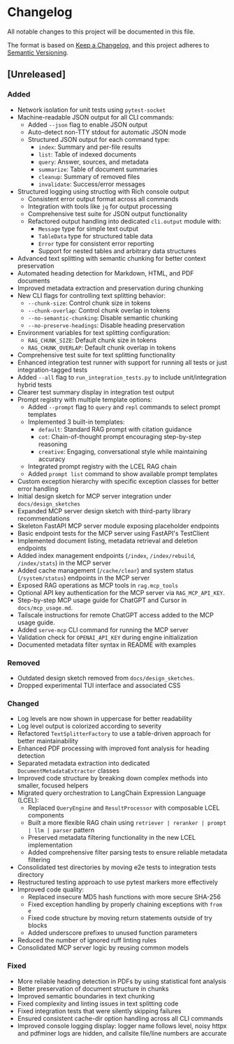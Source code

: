 # Changelog

All notable changes to this project will be documented in this file.

The format is based on [Keep a Changelog](https://keepachangelog.com/en/1.0.0/),
and this project adheres to [Semantic Versioning](https://semver.org/spec/v2.0.0.html).

## [Unreleased]

### Added
- Network isolation for unit tests using `pytest-socket`
- Machine-readable JSON output for all CLI commands:
  - Added `--json` flag to enable JSON output
  - Auto-detect non-TTY stdout for automatic JSON mode
  - Structured JSON output for each command type:
    - `index`: Summary and per-file results
    - `list`: Table of indexed documents
    - `query`: Answer, sources, and metadata
    - `summarize`: Table of document summaries
    - `cleanup`: Summary of removed files
    - `invalidate`: Success/error messages
- Structured logging using structlog with Rich console output
  - Consistent error output format across all commands
  - Integration with tools like `jq` for output processing
  - Comprehensive test suite for JSON output functionality
  - Refactored output handling into dedicated `cli.output` module with:
    - `Message` type for simple text output
    - `TableData` type for structured table data
    - `Error` type for consistent error reporting
    - Support for nested tables and arbitrary data structures
- Advanced text splitting with semantic chunking for better context preservation
- Automated heading detection for Markdown, HTML, and PDF documents
- Improved metadata extraction and preservation during chunking
- New CLI flags for controlling text splitting behavior:
  - `--chunk-size`: Control chunk size in tokens
  - `--chunk-overlap`: Control chunk overlap in tokens
  - `--no-semantic-chunking`: Disable semantic chunking
  - `--no-preserve-headings`: Disable heading preservation
- Environment variables for text splitting configuration:
  - `RAG_CHUNK_SIZE`: Default chunk size in tokens
  - `RAG_CHUNK_OVERLAP`: Default chunk overlap in tokens
- Comprehensive test suite for text splitting functionality
- Enhanced integration test runner with support for running all tests or just integration-tagged tests
- Added `--all` flag to `run_integration_tests.py` to include unit/integration hybrid tests
- Clearer test summary display in integration test output
- Prompt registry with multiple template options:
  - Added `--prompt` flag to `query` and `repl` commands to select prompt templates
  - Implemented 3 built-in templates:
    - `default`: Standard RAG prompt with citation guidance
    - `cot`: Chain-of-thought prompt encouraging step-by-step reasoning
    - `creative`: Engaging, conversational style while maintaining accuracy
  - Integrated prompt registry with the LCEL RAG chain
  - Added `prompt list` command to show available prompt templates
- Custom exception hierarchy with specific exception classes for better error handling
- Initial design sketch for MCP server integration under `docs/design_sketches`
- Expanded MCP server design sketch with third-party library recommendations
- Skeleton FastAPI MCP server module exposing placeholder endpoints
- Basic endpoint tests for the MCP server using FastAPI's TestClient
- Implemented document listing, metadata retrieval and deletion endpoints
- Added index management endpoints (`/index`, `/index/rebuild`, `/index/stats`) in the MCP server
- Added cache management (`/cache/clear`) and system status (`/system/status`) endpoints in the MCP server
- Exposed RAG operations as MCP tools in `rag.mcp_tools`
- Optional API key authentication for the MCP server via `RAG_MCP_API_KEY`.
- Step-by-step MCP usage guide for ChatGPT and Cursor in `docs/mcp_usage.md`.
- Tailscale instructions for remote ChatGPT access added to the MCP usage guide.
- Added `serve-mcp` CLI command for running the MCP server
- Validation check for `OPENAI_API_KEY` during engine initialization
- Documented metadata filter syntax in README with examples

### Removed
- Outdated design sketch removed from `docs/design_sketches`.
- Dropped experimental TUI interface and associated CSS

### Changed
- Log levels are now shown in uppercase for better readability
- Log level output is colorized according to severity
- Refactored `TextSplitterFactory` to use a table-driven approach for better maintainability
- Enhanced PDF processing with improved font analysis for heading detection
- Separated metadata extraction into dedicated `DocumentMetadataExtractor` classes
- Improved code structure by breaking down complex methods into smaller, focused helpers
- Migrated query orchestration to LangChain Expression Language (LCEL):
  - Replaced `QueryEngine` and `ResultProcessor` with composable LCEL components
  - Built a more flexible RAG chain using `retriever | reranker | prompt | llm | parser` pattern
  - Preserved metadata filtering functionality in the new LCEL implementation
  - Added comprehensive filter parsing tests to ensure reliable metadata filtering
- Consolidated test directories by moving e2e tests to integration tests directory
- Restructured testing approach to use pytest markers more effectively
- Improved code quality:
  - Replaced insecure MD5 hash functions with more secure SHA-256
  - Fixed exception handling by properly chaining exceptions with `from e`
  - Fixed code structure by moving return statements outside of try blocks
  - Added underscore prefixes to unused function parameters
- Reduced the number of ignored ruff linting rules
- Consolidated MCP server logic by reusing common models

### Fixed
- More reliable heading detection in PDFs by using statistical font analysis
- Better preservation of document structure in chunks
- Improved semantic boundaries in text chunking
- Fixed complexity and linting issues in text splitting code
- Fixed integration tests that were silently skipping failures
- Ensured consistent cache-dir option handling across all CLI commands
- Improved console logging display: logger name follows level, noisy httpx and
  pdfminer logs are hidden, and callsite file/line numbers are accurate
